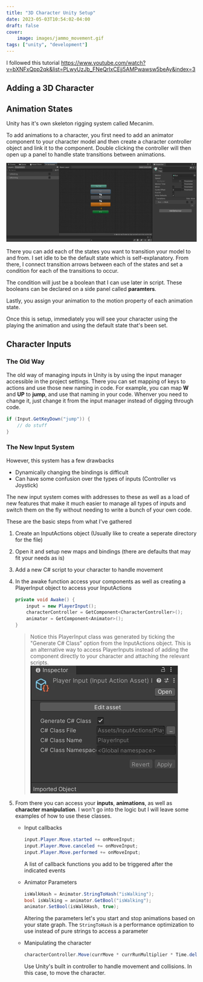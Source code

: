 ```yaml
---
title: "3D Character Unity Setup"
date: 2023-05-03T10:54:02-04:00
draft: false
cover:
    image: images/jammo_movement.gif
tags: ["unity", "development"]
---
```


I followed this tutorial https://www.youtube.com/watch?v=bXNFxQpp2qk&list=PLwyUzJb_FNeQrIxCEjj5AMPwawsw5beAy&index=3

## Adding a 3D Character

## Animation States

Unity has it's own skeleton rigging system called Mecanim.

To add animations to a character, you first need to add an animator component to your character model and then create a character controller object and link it to the component. Double clicking the controller will then open up a panel to handle state transitions between animations.

![Animation States](images/animation_states.webp)

There you can add each of the states you want to transition your model to and from. I set idle to be the default state which is self-explanatory. From there, I connect transition arrows between each of the states and set a condition for each of the transitions to occur.

The condition will just be a boolean that I can use later in script. These booleans can be declared on a side panel called **paramters**.

Lastly, you assign your animation to the motion property of each animation state.

Once this is setup, immediately you will see your character using the playing the animation and using the default state that's been set.

## Character Inputs

### The Old Way

The old way of managing inputs in Unity is by using the input manager accessible in the project settings. There you can set mapping of keys to actions and use those new naming in code. For example, you can map **W** and **UP** to **jump**, and use that naming in your code. Whenver you need to change it, just change it from the input manager instead of digging through code.

```C#
if (Input.GetKeyDown("jump")) {
    // do stuff
}
```

### The New Input System

However, this system has a few drawbacks

- Dynamically changing the bindings is difficult
- Can have some confusion over the types of inputs (Controller vs Joystick)
  
The new input system comes with addresses to these as well as a load of new features that make it much easier to manage all types of inputs and switch them on the fly without needing to write a bunch of your own code.

These are the basic steps from what I've gathered

1. Create an InputActions object (Usually like to create a seperate directory for the file)
2. Open it and setup new maps and bindings (there are defaults that may fit your needs as is)
3. Add a new C# script to your character to handle movement
4. In the awake function access your components as well as creating a PlayerInput object to access your InputActions

    ```C#
    private void Awake() {
        input = new PlayerInput();
        characterController = GetComponent<CharacterController>();
        animator = GetComponent<Animator>();
    }
    ```

    > Notice this PlayerInput class was generated by ticking the "Generate C# Class" option from the InputActions object. This is an alternative way to access PlayerInputs instead of adding the component directly to your character and attaching the relevant scripts.
    ![PlayerInput Class](images/PlayerInput_class.webp)

5. From there you can access your **inputs**, **animations**, as well as **character manipulation**. I won't go into the logic but I will leave some examples of how to use these classes.
    - Input callbacks

        ```C#
        input.Player.Move.started += onMoveInput;
        input.Player.Move.canceled += onMoveInput;
        input.Player.Move.performed += onMoveInput;
        ```

        A list of callback functions you add to be triggered after the indicated events
    - Animator Parameters

        ```C#
        isWalkHash = Animator.StringToHash("isWalking");
        bool isWalking = animator.GetBool("isWalking");
        animator.SetBool(isWalkHash, true);
        ```

        Altering the parameters let's you start and stop animations based on your state graph.
        The `StringToHash` is a performance optimization to use instead of pure strings to access a parameter
    - Manipulating the character

        ```C#
        characterController.Move(currMove * currRunMultiplier * Time.deltaTime);
        ```

        Use Unity's built in controller to handle movement and collisions. In this case, to move the character.